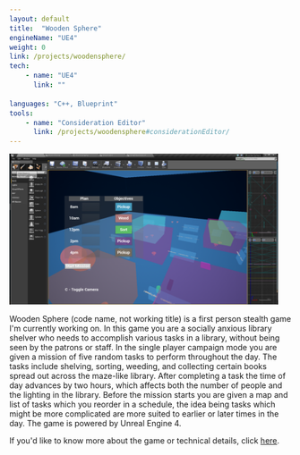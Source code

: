 ```yaml
---
layout: default
title:  "Wooden Sphere"
engineName: "UE4"
weight: 0
link: /projects/woodensphere/
tech: 
    - name: "UE4"
      link: ""

languages: "C++, Blueprint" 
tools:
    - name: "Consideration Editor"
      link: /projects/woodensphere#considerationEditor/
---
```

<img class="projectPreviewImage" src="/images/woodenSphere/planner.png" width="480" height="270"/>

Wooden Sphere (code name, not working title) is a first person stealth game I'm currently working on. In this game you are a socially anxious library shelver who needs to accomplish various tasks in a library, without being seen by the patrons or staff. In the single player campaign mode you are given a mission of five random tasks to perform throughout the day. The tasks include shelving, sorting, weeding, and collecting certain books spread out across the maze-like library. After completing a task the time of day advances by two hours, which affects both the number of people and the lighting in the library. Before the mission starts you are given a map and list of tasks which you reorder in a schedule, the idea being tasks which might be more complicated are more suited to earlier or later times in the day. The game is powered by Unreal Engine 4.

If you'd like to know more about the game or technical details, click [here](/projects/woodensphere/).

